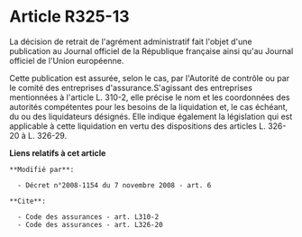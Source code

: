 # Article R325-13

La décision de retrait de l'agrément administratif fait l'objet d'une publication au Journal officiel de la République
française ainsi qu'au Journal officiel de l'Union européenne. 

Cette publication est assurée, selon le cas, par l'Autorité de contrôle ou par le comité des entreprises
d'assurance.S'agissant des entreprises mentionnées à l'article L. 310-2, elle précise le nom et les coordonnées des autorités
compétentes pour les besoins de la liquidation et, le cas échéant, du ou des liquidateurs désignés. Elle indique également la
législation qui est applicable à cette liquidation en vertu des dispositions des articles L. 326-20 à L. 326-29.

**Liens relatifs à cet article**

	**Modifié par**:

	  - Décret n°2008-1154 du 7 novembre 2008 - art. 6

	**Cite**:

	  - Code des assurances - art. L310-2
	  - Code des assurances - art. L326-20
